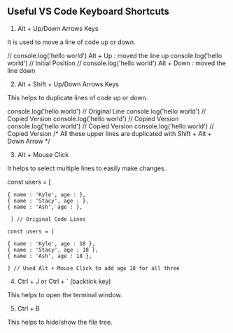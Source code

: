 ## Useful VS Code Keyboard Shortcuts

1. Alt + Up/Down Arrows Keys

It is used to move a line of code up or down.

<CodeSnippet language="javascript">
   // console.log('hello world') Alt + Up : moved the line up
   console.log('hello world') // Initial Position 
   // console.log('hello world') Alt + Down : moved the line down
</CodeSnippet>

2. Alt + Shift + Up/Down Arrows Keys

This helps to duplicate lines of code up or down.

<CodeSnippet language="javascript">
   
   console.log('hello world') // Original Line
   console.log('hello world') // Copied Version
   console.log('hello world') // Copied Version
   console.log('hello world') // Copied Version
   console.log('hello world') // Copied Version
   /\* All these upper lines are duplicated with Shift + Alt + Down Arrow \*/
   
</CodeSnippet>

3. Alt + Mouse Click

It helps to select multiple lines to easily make changes.

<CodeSnippet language="javascript">
   
   const users = [

    { name : 'Kyle', age : },
    { name : 'Stacy', age : },
    { name : 'Ash', age : },

     ] // Original Code Lines

    const users = [

    { name : 'Kyle', age : 18 },
    { name : 'Stacy', age : 18 },
    { name : 'Ash', age : 18 },

    ] // Used Alt + Mouse Click to add age 18 for all three

</CodeSnippet>

4. Ctrl + J or Ctrl + ` (backtick key)

This helps to open the terminal window.

5. Ctrl + B

This helps to hide/show the file tree.
